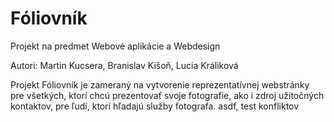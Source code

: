 # Fóliovník
Projekt na predmet Webové aplikácie a Webdesign

Autori: Martin Kucsera, Branislav Kišoň, Lucia Králiková

Projekt Fóliovník je zameraný na vytvorenie reprezentatívnej webstránky pre všetkých, ktorí chcú prezentovať svoje fotografie, ako i zdroj užitočných kontaktov, pre ľudí, ktorí hľadajú služby fotografa.
asdf, test konfliktov
